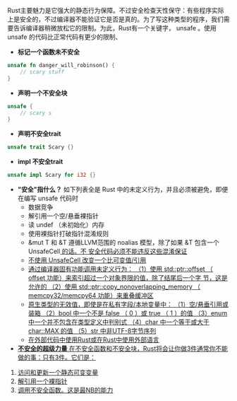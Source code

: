 Rust主要魅力是它强大的静态行为保障。不过安全检查天性保守：有些程序实际上是安全的，不过编译器不能验证它是否是真的。为了写这种类型的程序，我们需要告诉编译器稍微放松它的限制。为此，Rust有一个关键字， unsafe 。使用 unsafe 的代码比正常代码有更少的限制、

+ **标记一个函数未不安全**
```rust
unsafe fn danger_will_robinson() {
    // scary stuff
}
```

+ **声明一个不安全块**
```rust
unsafe {
    // scary s
}
```

+ **声明不安全trait**
```rust
unsafe trait Scary {}
```

+ **impl 不安全trait**
```rust
unsafe impl Scary for i32 {}
```

+ **"安全"指什么？**
如下列表全是 Rust 中的未定义行为，并且必须被避免，即便在编写 unsafe 代码时
    + 数据竞争
    + 解引用一个空/悬垂裸指针
    + 读 undef （未初始化）内存
    + 使用裸指针打破指针混淆规则
    + &mut T 和 &T 遵循LLVM范围的 noalias 模型，除了如果 &T 包含一个 UnsafeCell<U> 的话。不
安全代码必须不能违反这些混淆保证
    + 不使用 UnsafeCell<U> 改变一个比可变值/引用
    + 通过编译器固有功能调用未定义行为：
    （1）使用 std::ptr::offset （ offset 功能）来索引超过一个对象界限的值，除了结尾后一个字
节，这是允许的
    （2）使用 std::ptr::copy_nonoverlapping_memory （ memcpy32/memcpy64 功能）来重叠缓冲区
    + 原生类型的无效值，即使是在私有字段/本地变量中：
    （1）空/悬垂引用或装箱
    （2）bool 中一个不是 false （ 0 ）或 true （ 1 ）的值
    （3）enum 中一个并不包含在类型定义中判别式
    （4）char 中一个等于或大于 char::MAX 的值
    （5）str 中非UTF-8字节序列
    + 在外部代码中使用Rust或在Rust中使用外部语言
+ **不安全的超级力量**
在不安全函数和不安全块，Rust将会让你做3件通常你不能做的事：只有3件。它们是：
1. 访问和更新一个静态可变变量
2. 解引用一个裸指针
3. 调用不安全函数。这是最NB的能力
